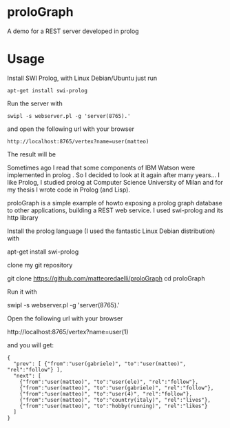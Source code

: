 proloGraph
==========

A demo for a REST server developed in prolog

# Usage

Install SWI Prolog, with Linux Debian/Ubuntu just run

	apt-get install swi-prolog

Run the server with

	swipl -s webserver.pl -g 'server(8765).'

and open the following url with your browser

	http://localhost:8765/vertex?name=user(matteo)

The result will be

Sometimes ago I read that some components of IBM Watson were implemented in prolog . So I decided to look at it again after many years... I like Prolog, I studied prolog at Computer Science University of Milan and for my thesis I wrote code in Prolog (and Lisp).

proloGraph is a simple example of howto exposing a prolog graph database to other applications,  building a REST web service. I used swi-prolog and its http library

Install the prolog language (I used the fantastic Linux Debian distribution) with

apt-get install swi-prolog

clone my git repository

git clone https://github.com/matteoredaelli/proloGraph
cd proloGraph

Run it with

swipl -s webserver.pl -g 'server(8765).'

Open the following url with your browser

http://localhost:8765/vertex?name=user(1)

and you will get:

	{
	  "prev": [ {"from":"user(gabriele)", "to":"user(matteo)", "rel":"follow"} ],
	  "next": [
	    {"from":"user(matteo)", "to":"user(ele)", "rel":"follow"},
	    {"from":"user(matteo)", "to":"user(gabriele)", "rel":"follow"},
	    {"from":"user(matteo)", "to":"user(4)", "rel":"follow"},
	    {"from":"user(matteo)", "to":"country(italy)", "rel":"lives"},
	    {"from":"user(matteo)", "to":"hobby(running)", "rel":"likes"}
	  ]
	}	
